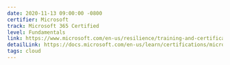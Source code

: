 ```yaml
---
date: 2020-11-13 09:00:00 -0800
certifier: Microsoft
track: Microsoft 365 Certified
level: Fundamentals
link: https://www.microsoft.com/en-us/resilience/training-and-certification-solutions
detailLink: https://docs.microsoft.com/en-us/learn/certifications/microsoft-365-fundamentals
tags: cloud
---
```

<!-- wut -->
